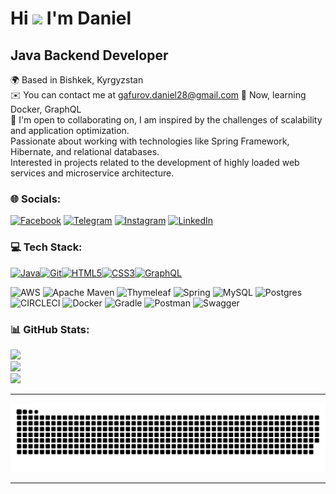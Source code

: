 Hi ![](https://user-images.githubusercontent.com/18350557/176309783-0785949b-9127-417c-8b55-ab5a4333674e.gif) I'm Daniel
==============================================================================================================================

Java Backend Developer
----------------------

🌍  Based in Bishkek, Kyrgyzstan<br>✉️  You can contact me at gafurov.daniel28@gmail.com 🧠  Now, learning Docker, GraphQL<br>🤝  I'm open to collaborating on, I am inspired by the challenges of scalability and application optimization. <br>       Passionate about working with technologies like Spring Framework, Hibernate, and relational databases. <br>   Interested in projects related to the development of highly loaded web services and microservice architecture.

<h3>🌐 Socials:</h3>

[![Facebook](https://img.shields.io/badge/-Facebook-090909?style=for-the-badge&logo=Facebook&logoColor=1195F5)](https://www.facebook.com/profile.php?id=100035621901567)
[![Telegram](https://img.shields.io/badge/-Telegram-090909?style=for-the-badge&logo=telegram&logoColor=27A0D9)](https://telegram.me/justDefoe)
[![Instagram](https://img.shields.io/badge/-Instagram-090909?style=for-the-badge&logo=instagram&logoColor=B4068E)](http://www.instagram.com/_justdefoe)
[![LinkedIn](https://img.shields.io/badge/-LinkedIn-090909?style=for-the-badge&logo=linkedin&logoColor=007BB6)](https://www.linkedin.com/in/daniel-gafurov-6a2043282/)

 
 <h3>💻 Tech Stack: </h3>
<p align="left">
<a href="https://www.oracle.com/java/" target="_blank" rel="noreferrer"><img src="https://raw.githubusercontent.com/danielcranney/readme-generator/main/public/icons/skills/java-colored.svg" width="36" height="36" alt="Java" /></a><a href="https://git-scm.com/" target="_blank" rel="noreferrer"><img src="https://raw.githubusercontent.com/danielcranney/readme-generator/main/public/icons/skills/git-colored.svg" width="36" height="36" alt="Git" /></a><a href="https://developer.mozilla.org/en-US/docs/Glossary/HTML5" target="_blank" rel="noreferrer"><img src="https://raw.githubusercontent.com/danielcranney/readme-generator/main/public/icons/skills/html5-colored.svg" width="36" height="36" alt="HTML5" /></a><a href="https://www.w3.org/TR/CSS/#css" target="_blank" rel="noreferrer"><img src="https://raw.githubusercontent.com/danielcranney/readme-generator/main/public/icons/skills/css3-colored.svg" width="36" height="36" alt="CSS3" /></a><a href="https://graphql.org/" target="_blank" rel="noreferrer"><img src="https://raw.githubusercontent.com/danielcranney/readme-generator/main/public/icons/skills/graphql-colored.svg" width="36" height="36" alt="GraphQL" /></a>
</p>

 ![AWS](https://img.shields.io/badge/AWS-%23FF9900.svg?style=for-the-badge&logo=amazon-aws&logoColor=white) ![Apache Maven](https://img.shields.io/badge/Apache%20Maven-C71A36?style=for-the-badge&logo=Apache%20Maven&logoColor=white) ![Thymeleaf](https://img.shields.io/badge/Thymeleaf-%23005C0F.svg?style=for-the-badge&logo=Thymeleaf&logoColor=white) ![Spring](https://img.shields.io/badge/spring-%236DB33F.svg?style=for-the-badge&logo=spring&logoColor=white) ![MySQL](https://img.shields.io/badge/mysql-%2300000f.svg?style=for-the-badge&logo=mysql&logoColor=white) ![Postgres](https://img.shields.io/badge/postgres-%23316192.svg?style=for-the-badge&logo=postgresql&logoColor=white) 
 ![CIRCLECI](https://img.shields.io/badge/CIRCLECI-02303A.svg?style=for-the-badge&logo=CIRCLECI&logoColor=white&color=%23343434) ![Docker](https://img.shields.io/badge/docker-%230db7ed.svg?style=for-the-badge&logo=docker&logoColor=white) ![Gradle](https://img.shields.io/badge/Gradle-02303A.svg?style=for-the-badge&logo=Gradle&logoColor=white) ![Postman](https://img.shields.io/badge/Postman-FF6C37?style=for-the-badge&logo=postman&logoColor=white) ![Swagger](https://img.shields.io/badge/-Swagger-%23Clojure?style=for-the-badge&logo=swagger&logoColor=white)
  
<h3>📊 GitHub Stats:</h3>

![](https://github-readme-streak-stats.herokuapp.com/?user=justDonnie&theme=shades-of-purple&hide_border=false)<br/>
![](https://github-readme-stats.vercel.app/api?username=justDonnie&theme=shades-of-purple&hide_border=false&include_all_commits=false&count_private=false)<br/>
![](https://github-readme-stats.vercel.app/api/top-langs/?username=justDonnie&theme=shades-of-purple&hide_border=false&include_all_commits=false&count_private=false&layout=compact)

<hr>

<div align="center">
    <img src="https://raw.githubusercontent.com/1999AZZAR/1999AZZAR/369de1d8b71cd2b29032dd29753b74e5f1124ec1/resources/img/grid-snake.svg" alt="snake">
</div>

<hr>
